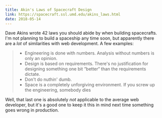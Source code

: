 ```yaml
---
title: Akin's Laws of Spacecraft Design
link: https://spacecraft.ssl.umd.edu/akins_laws.html
date: 2018-05-14
---
```


Dave Akins wrote 42 laws you should abide by when building spacecrafts. I'm not planning to build a spaceship any time soon, but apparently there are a *lot* of similarities with web development. A few examples:

> - Engineering is done with numbers. Analysis without numbers is only an opinion.
> - Design is based on requirements. There's no justification for designing something one bit “better“ than the requirements dictate.
> - Don't do nuthin' dumb.
> - Space is a completely unforgiving environment. If you screw up the engineering, somebody dies

Well, that last one is absolutely *not* applicable to the average web developer, but it's a good one to keep it this in mind next time something goes wrong in production.

